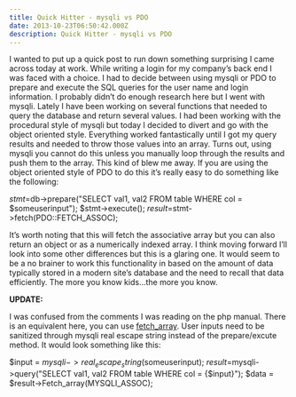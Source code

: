 ```yaml
---
title: Quick Hitter - mysqli vs PDO
date: 2013-10-23T06:50:42.000Z
description: Quick Hitter - mysqli vs PDO
---
```


I wanted to put up a quick post to run down something surprising I came across today at work. While writing a login for my company’s back end I was faced with a choice. I had to decide between using mysqli or PDO to prepare and execute the SQL queries for the user name and login information. I probably didn’t do enough research here but I went with mysqli. Lately I have been working on several functions that needed to query the database and return several values. I had been working with the procedural style of mysqli but today I decided to divert and go with the object oriented style. Everything worked fantastically until I got my query results and needed to throw those values into an array. Turns out, using mysqli you cannot do this unless you manually loop through the results and push them to the array. This kind of blew me away. If you are using the object oriented style of PDO to do this it’s really easy to do something like the following:

 $stmt = $db->prepare("SELECT val1, val2 FROM table WHERE col = $someuserinput"); $stmt->execute(); $result = $stmt->fetch(PDO::FETCH_ASSOC);

It’s worth noting that this will fetch the associative array but you can also return an object or as a numerically indexed array. I think moving forward I’ll look into some other differences but this is a glaring one. It would seem to be a no brainer to work this functionality in based on the amount of data typically stored in a modern site’s database and the need to recall that data efficiently. The more you know kids…the more you know.

**UPDATE:**

I was confused from the comments I was reading on the php manual. There is an equivalent here, you can use [fetch_array](http://php.net/manual/en/mysqli-result.fetch-array.php "PHP.net mysqli fetch array"). User inputs need to be sanitized through mysqli real escape string instead of the prepare/excute method. It would look something like this:

 $input = $mysqli->real_escape_string($someuserinput); $result = $mysqli->query("SELECT val1, val2 FROM table WHERE col = {$input}"); $data = $result->Fetch_array(MYSQLI_ASSOC);


